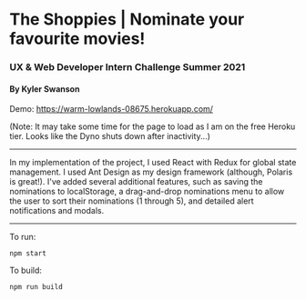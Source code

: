 # The Shoppies | Nominate your favourite movies!

### UX & Web Developer Intern Challenge Summer 2021

#### By Kyler Swanson

Demo: https://warm-lowlands-08675.herokuapp.com/

(Note: It may take some time for the page to load as I am on the free Heroku tier. Looks like the Dyno shuts down after inactivity...)

---

In my implementation of the project, I used React with Redux for global state management. I used Ant Design as my design framework (although, Polaris is great!). I've added several additional features, such as saving the nominations to localStorage, a drag-and-drop nominations menu to allow the user to sort their nominations (1 through 5), and detailed alert notifications and modals.

---

To run:

```
npm start
```

To build:

```
npm run build
```
